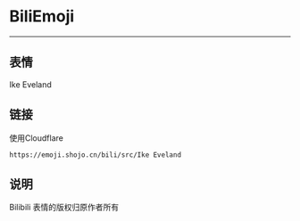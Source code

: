 # BiliEmoji
---
## 表情
Ike Eveland
## 链接
使用Cloudflare
```
https://emoji.shojo.cn/bili/src/Ike Eveland
```
## 说明
Bilibili 表情的版权归原作者所有
